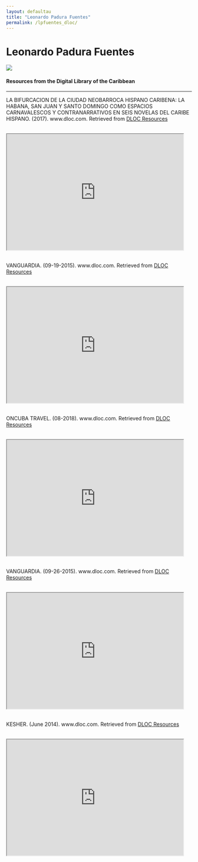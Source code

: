 ```yaml
---
layout: defaultau
title: "Leonardo Padura Fuentes"
permalink: /lpfuentes_dloc/
---
```

<!-- partial:index.partial.html -->
<div class="content">
    <h1>Leonardo Padura Fuentes</h1>
    <div class="quote">
        <div><img src="https://upload.wikimedia.org/wikipedia/commons/thumb/8/8e/Leonardo_Padura.jpg/200px-Leonardo_Padura.jpg" class="logo"></div>
    </div>
    <body>
    <h4>Resources from the Digital Library of the Caribbean</h4><hr>
    <div class="container-mt-5">
      <div class="row">
            <div class="col-md-6">
                <p>LA BIFURCACION DE LA CIUDAD NEOBARROCA HISPANO CARIBENA: LA HABANA, SAN JUAN Y SANTO DOMINGO COMO ESPACIOS CARNAVALESCOS Y CONTRANARRATIVOS EN SEIS NOVELAS DEL CARIBE HISPANO. (2017). www.dloc.com. Retrieved from <a href="https://www.dloc.com/UFE0051766/00001/pdf" target="_blank">DLOC Resources</a></p><br>
                <iframe width="95%" height="315" src="https://www.dloc.com/UFE0051766/00001/pdf"></iframe>
                <br>
                <br>
        </div>
      <div class="col-md-6">
            <p>VANGUARDIA. (09-19-2015). www.dloc.com. Retrieved from <a href="https://www.dloc.com/AA00054324/00069/pdf" target="_blank">DLOC Resources</a></p><br>
            <iframe width="95%" height="315" src="https://www.dloc.com/AA00054324/00069/pdf"></iframe>
            <br>
            <br>
        </div>
        </div>
    <div class="container-mt-5">
      <div class="row">
            <div class="col-md-6">
                <p>ONCUBA TRAVEL. (08-2018). www.dloc.com. Retrieved from <a href="https://www.dloc.com/AA00069209/00004/pdf" target="_blank">DLOC Resources</a></p><br>
                <iframe width="95%" height="315" src="https://www.dloc.com/AA00069209/00004/pdf"></iframe>
                <br>
                <br>
        </div>
        <div class="col-md-6">
            <p>VANGUARDIA. (09-26-2015). www.dloc.com. Retrieved from <a href="https://www.dloc.com/AA00054324/00070/pdf" target="_blank">DLOC Resources</a></p><br>
            <iframe width="95%" height="315" src="https://www.dloc.com/AA00054324/00070/pdf"></iframe>
            <br>
            <br>
        </div>
        </div>
    <div class="container-mt-5">
      <div class="row">
            <div class="col-md-6">
                <p>KESHER. (June 2014). www.dloc.com. Retrieved from <a href="https://www.dloc.com/AA00065679/00158/images" target="_blank">DLOC Resources</a></p><br>
                <iframe width="95%" height="315" src="https://www.dloc.com/AA00065679/00158/images"></iframe>
                <br>
                <br>
        </div>
    </body> 
          </div>
  <!-- partial -->
<script src='https://cdnjs.cloudflare.com/ajax/libs/jquery/3.1.1/jquery.min.js'></script><script  src="{{ site.baseurl }}/assets/js/authorscript.js"></script>

